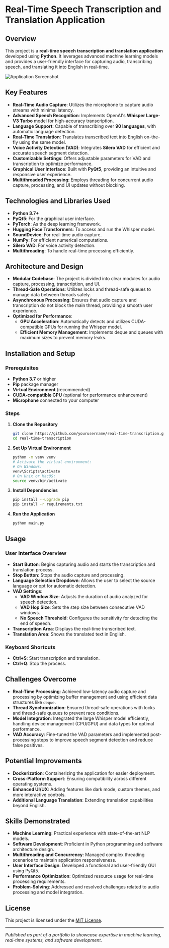 # Real-Time Speech Transcription and Translation Application

## Overview

This project is a **real-time speech transcription and translation application** developed using **Python**. It leverages advanced machine learning models and provides a user-friendly interface for capturing audio, transcribing speech, and translating it into English in real-time.

![Application Screenshot](resources/screenshot.png)

## Key Features

- **Real-Time Audio Capture**: Utilizes the microphone to capture audio streams with minimal latency.
- **Advanced Speech Recognition**: Implements OpenAI's **Whisper Large-V3 Turbo** model for high-accuracy transcription.
- **Language Support**: Capable of transcribing over **90 languages**, with automatic language detection.
- **Real-Time Translation**: Translates transcribed text into English on-the-fly using the same model.
- **Voice Activity Detection (VAD)**: Integrates **Silero VAD** for efficient and accurate speech segment detection.
- **Customizable Settings**: Offers adjustable parameters for VAD and transcription to optimize performance.
- **Graphical User Interface**: Built with **PyQt5**, providing an intuitive and responsive user experience.
- **Multithreaded Processing**: Employs threading for concurrent audio capture, processing, and UI updates without blocking.

## Technologies and Libraries Used

- **Python 3.7+**
- **PyQt5**: For the graphical user interface.
- **PyTorch**: As the deep learning framework.
- **Hugging Face Transformers**: To access and run the Whisper model.
- **SoundDevice**: For real-time audio capture.
- **NumPy**: For efficient numerical computations.
- **Silero VAD**: For voice activity detection.
- **Multithreading**: To handle real-time processing efficiently.

## Architecture and Design

- **Modular Codebase**: The project is divided into clear modules for audio capture, processing, transcription, and UI.
- **Thread-Safe Operations**: Utilizes locks and thread-safe queues to manage data between threads safely.
- **Asynchronous Processing**: Ensures that audio capture and transcription do not block the main thread, providing a smooth user experience.
- **Optimized for Performance**:
  - **GPU Acceleration**: Automatically detects and utilizes CUDA-compatible GPUs for running the Whisper model.
  - **Efficient Memory Management**: Implements deque and queues with maximum sizes to prevent memory leaks.

## Installation and Setup

### Prerequisites

- **Python 3.7** or higher
- **Pip** package manager
- **Virtual Environment** (recommended)
- **CUDA-compatible GPU** (optional for performance enhancement)
- **Microphone** connected to your computer

### Steps

1. **Clone the Repository**

   ```bash
   git clone https://github.com/yourusername/real-time-transcription.git
   cd real-time-transcription
   ```

2. **Set Up Virtual Environment**

   ```bash
   python -m venv venv
   # Activate the virtual environment:
   # On Windows:
   venv\Scripts\activate
   # On Unix or MacOS:
   source venv/bin/activate
   ```

3. **Install Dependencies**

   ```bash
   pip install --upgrade pip
   pip install -r requirements.txt
   ```

4. **Run the Application**

   ```bash
   python main.py
   ```

## Usage

### User Interface Overview

- **Start Button**: Begins capturing audio and starts the transcription and translation process.
- **Stop Button**: Stops the audio capture and processing.
- **Language Selection Dropdown**: Allows the user to select the source language or opt for automatic detection.
- **VAD Settings**:
  - **VAD Window Size**: Adjusts the duration of audio analyzed for speech detection.
  - **VAD Hop Size**: Sets the step size between consecutive VAD windows.
  - **No Speech Threshold**: Configures the sensitivity for detecting the end of speech.
- **Transcription Area**: Displays the real-time transcribed text.
- **Translation Area**: Shows the translated text in English.

### Keyboard Shortcuts

- **Ctrl+S**: Start transcription and translation.
- **Ctrl+Q**: Stop the process.

## Challenges Overcome

- **Real-Time Processing**: Achieved low-latency audio capture and processing by optimizing buffer management and using efficient data structures like `deque`.
- **Thread Synchronization**: Ensured thread-safe operations with locks and thread-safe queues to prevent race conditions.
- **Model Integration**: Integrated the large Whisper model efficiently, handling device management (CPU/GPU) and data types for optimal performance.
- **VAD Accuracy**: Fine-tuned the VAD parameters and implemented post-processing steps to improve speech segment detection and reduce false positives.

## Potential Improvements

- **Dockerization**: Containerizing the application for easier deployment.
- **Cross-Platform Support**: Ensuring compatibility across different operating systems.
- **Enhanced UI/UX**: Adding features like dark mode, custom themes, and more interactive controls.
- **Additional Language Translation**: Extending translation capabilities beyond English.

## Skills Demonstrated

- **Machine Learning**: Practical experience with state-of-the-art NLP models.
- **Software Development**: Proficient in Python programming and software architecture design.
- **Multithreading and Concurrency**: Managed complex threading scenarios to maintain application responsiveness.
- **User Interface Design**: Developed a functional and user-friendly GUI using PyQt5.
- **Performance Optimization**: Optimized resource usage for real-time processing requirements.
- **Problem-Solving**: Addressed and resolved challenges related to audio processing and model integration.


## License

This project is licensed under the [MIT License](LICENSE).

---

*Published as part of a portfolio to showcase expertise in machine learning, real-time systems, and software development.*